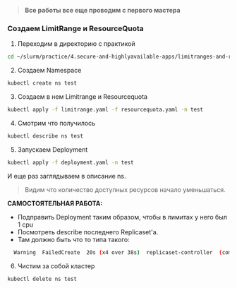 > **Все работы все еще проводим с первого мастера**

### Создаем LimitRange и ResourceQuota

1) Переходим в директорию с практикой
```bash
cd ~/slurm/practice/4.secure-and-highlyavailable-apps/limitranges-and-resourcequotas
```

2) Создаем Namespace
```bash
kubectl create ns test
```

3) Создаем в нем Limitrange и Resourcequota
```bash
kubectl apply -f limitrange.yaml -f resourcequota.yaml -n test
```

4) Смотрим что получилось
```bash
kubectl describe ns test
```

5) Запускаем Deployment

```bash
kubectl apply -f deployment.yaml -n test
```

И еще раз заглядываем в описание ns.

> Видим что количество доступных ресурсов начало уменьшаться.

**САМОСТОЯТЕЛЬНАЯ РАБОТА:**
- Подправить Deployment таким образом, чтобы в лимитах у него был 1 cpu
- Посмотреть describe последнего Replicaset'а.
- Там должно быть что то типа такого:

```bash
  Warning  FailedCreate  20s (x4 over 38s)  replicaset-controller  (combined from similar events): Error creating: pods "nginx-6579b4dfb7-n7wmd" is forbidden: [maximum cpu usage per Container is 1, but limit is 2., cpu max limit to request ratio per Pod is 2, but provided ratio is 20.000000.]
```

6) Чистим за собой кластер
```bash
kubectl delete ns test
```
